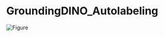# GroundingDINO_Autolabeling

![Figure]([https://user-images.githubusercontent.com/61487056/140775658-35227e30-9f32-4e5d-9324-2177140ed89f.png](https://github.com/aarwitz/GroundingDINO_Autolabeling/blob/master/cat.jpg)https://github.com/aarwitz/GroundingDINO_Autolabeling/blob/master/cat.jpg)

